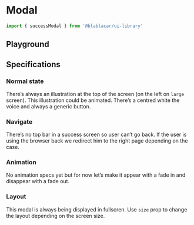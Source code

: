 # Modal

```js
import { successModal } from '@blablacar/ui-library'
```

## Playground

<!-- STORY -->

## Specifications

### Normal state

There’s always an illustration at the top of the screen (on the left on `large` screen).
This illustration could be animated.
There’s a centred white the voice and always a generic button.

### Navigate

There’s no top bar in a success screen so user can’t go back. If the user is using the browser back we redirect him to the right page depending on the case.

### Animation

No animation specs yet but for now let’s make it appear with a fade in and disappear with a fade out.

### Layout

This modal is always being displayed in fullscren. Use `size` prop to change the layout depending on the screen size.
